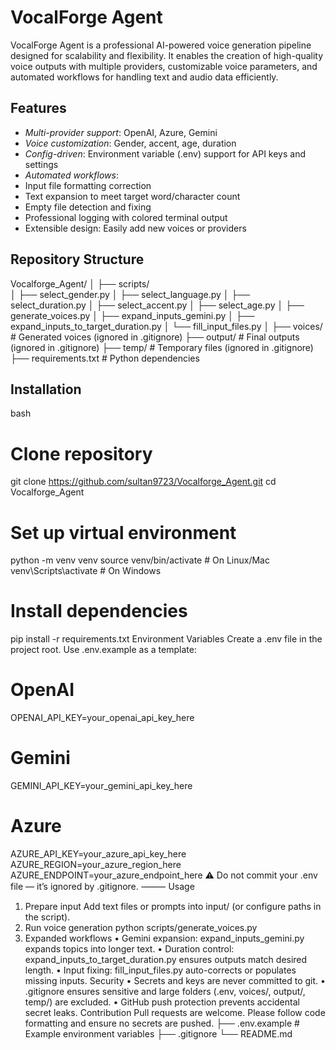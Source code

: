 # VocalForge Agent
VocalForge Agent is a professional AI-powered voice generation pipeline designed for scalability and flexibility. It enables the creation of high-quality voice outputs with multiple providers, customizable voice parameters, and automated workflows for handling text and audio data efficiently.
## Features
- *Multi-provider support*: OpenAI, Azure, Gemini  
- *Voice customization*: Gender, accent, age, duration  
- *Config-driven*: Environment variable (.env) support for API keys and settings  
- *Automated workflows*:
- Input file formatting correction  
- Text expansion to meet target word/character count  
 - Empty file detection and fixing  
- Professional logging with colored terminal output  
- Extensible design: Easily add new voices or providers  
## Repository Structure
Vocalforge_Agent/
│
├── scripts/                 
│   ├── select_gender.py
│   ├── select_language.py
│   ├── select_duration.py
│   ├── select_accent.py
│   ├── select_age.py
│   ├── generate_voices.py
│   ├── expand_inputs_gemini.py
│   ├── expand_inputs_to_target_duration.py
│   └── fill_input_files.py
│
├── voices/                  # Generated voices (ignored in .gitignore)
├── output/                  # Final outputs (ignored in .gitignore)
├── temp/                    # Temporary files (ignored in .gitignore)
├── requirements.txt          # Python dependencies
## Installation
bash
# Clone repository
git clone https://github.com/sultan9723/Vocalforge_Agent.git
cd Vocalforge_Agent
# Set up virtual environment
python -m venv venv
source venv/bin/activate   # On Linux/Mac
venv\Scripts\activate      # On Windows
# Install dependencies
pip install -r requirements.txt
Environment Variables
Create a .env file in the project root. Use .env.example as a template:
# OpenAI
OPENAI_API_KEY=your_openai_api_key_here
# Gemini
GEMINI_API_KEY=your_gemini_api_key_here
# Azure
AZURE_API_KEY=your_azure_api_key_here
AZURE_REGION=your_azure_region_here
AZURE_ENDPOINT=your_azure_endpoint_here
⚠ Do not commit your .env file — it’s ignored by .gitignore.
⸻
Usage
1. Prepare input
Add text files or prompts into input/ (or configure paths in the script).
2. Run voice generation
python scripts/generate_voices.py
3. Expanded workflows
	•	Gemini expansion: expand_inputs_gemini.py expands topics into longer text.
	•	Duration control: expand_inputs_to_target_duration.py ensures outputs match desired length.
	•	Input fixing: fill_input_files.py auto-corrects or populates missing inputs.
Security
	•	Secrets and keys are never committed to git.
	•	.gitignore ensures sensitive and large folders (.env, voices/, output/, temp/) are excluded.
	•	GitHub push protection prevents accidental secret leaks.
Contribution
Pull requests are welcome. Please follow code formatting and ensure no secrets are pushed.
├── .env.example              # Example environment variables
├── .gitignore
└── README.md
